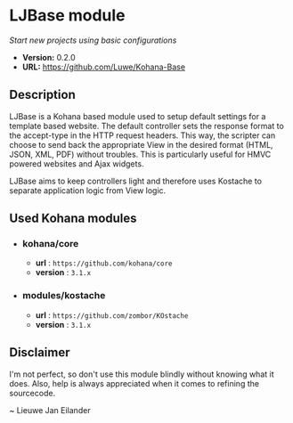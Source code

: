 # LJBase module

*Start new projects using basic configurations*

- **Version:** 0.2.0
- **URL:** <https://github.com/Luwe/Kohana-Base>

## Description

LJBase is a Kohana based module used to setup default settings for a template based website. The default controller sets the response format to the accept-type in the HTTP request headers. This way, the scripter can choose to send back the appropriate View in the desired format (HTML, JSON, XML, PDF) without troubles. This is particularly useful for HMVC powered websites and Ajax widgets.

LJBase aims to keep controllers light and therefore uses Kostache to separate application logic from View logic.

## Used Kohana modules

- ### kohana/core
  - **url** : `https://github.com/kohana/core`
  - **version** : `3.1.x`
  
- ### modules/kostache
	- **url** : `https://github.com/zombor/KOstache`
  - **version** : `3.1.x`
  
## Disclaimer

I'm not perfect, so don't use this module blindly without knowing what it does. Also, help is always appreciated when it comes to refining the sourcecode.

~ Lieuwe Jan Eilander
